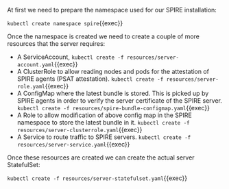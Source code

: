 At first we need to prepare the namespace used for our SPIRE installation:

`kubectl create namespace spire`{{exec}}

Once the namespace is created we need to create a couple of more resources that the server requires:

- A ServiceAccount, `kubectl create -f resources/server-account.yaml`{{exec}}
- A ClusterRole to allow reading nodes and pods for the attestation of SPIRE agents (PSAT attestation). `kubectl create -f resources/server-role.yaml`{{exec}}
- A ConfigMap where the latest bundle is stored. This is picked up by SPIRE agents in order to verify the server certificate of the SPIRE server. `kubectl create -f resources/spire-bundle-configmap.yaml`{{exec}}
- A Role to allow modification of above config map in the SPIRE namespace to store the latest bundle in it. `kubectl create -f resources/server-clusterrole.yaml`{{exec}}
- A Service to route traffic to SPIRE servers. `kubectl create -f resources/server-service.yaml`{{exec}}

Once these resources are created we can create the actual server StatefulSet:

`kubectl create -f resources/server-statefulset.yaml`{{exec}}